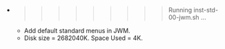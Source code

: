 * >>>>>>>>> Running inst-std-00-jwm.sh ...
  * Add default standard menus in JWM.
  * Disk size = 2682040K. Space Used = 4K.

